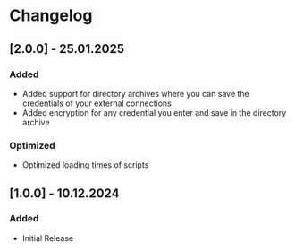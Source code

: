 # Changelog

## [2.0.0] - 25.01.2025

### Added

- Added support for directory archives where you can save the credentials of your external connections
- Added encryption for any credential you enter and save in the directory archive

### Optimized

- Optimized loading times of scripts

## [1.0.0] - 10.12.2024

### Added

- Initial Release